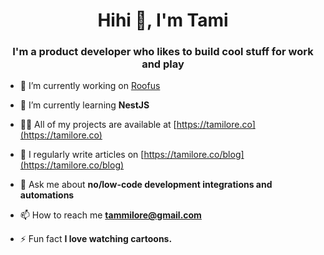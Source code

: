 <h1 align="center">Hihi 👋, I'm Tami</h1>
<h3 align="center">I'm a product developer who likes to build cool stuff for work and play</h3>

- 🔭 I’m currently working on [Roofus](https://roofus.rent)

- 🌱 I’m currently learning **NestJS**

- 👨‍💻 All of my projects are available at [https://tamilore.co](https://tamilore.co)

- 📝 I regularly write articles on [https://tamilore.co/blog](https://tamilore.co/blog)

- 💬 Ask me about **no/low-code development integrations and automations**

- 📫 How to reach me **tammilore@gmail.com**

- ⚡ Fun fact **I love watching cartoons.**
